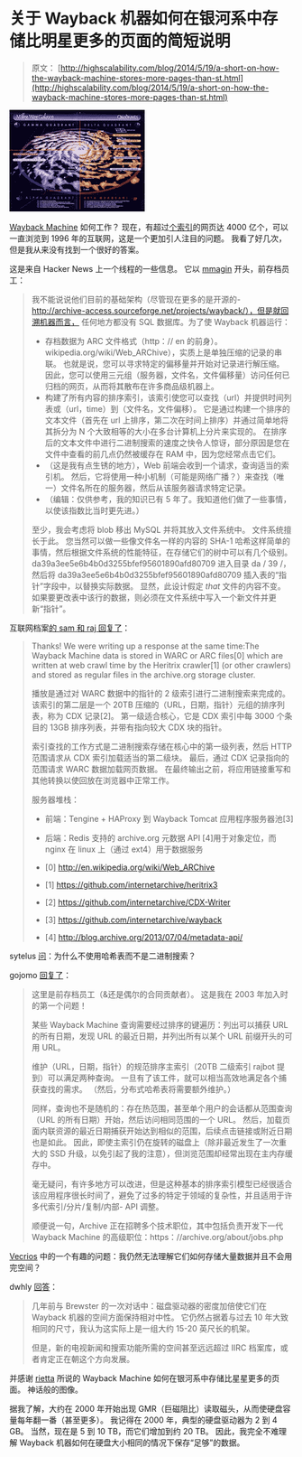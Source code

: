 # 关于 Wayback 机器如何在银河系中存储比明星更多的页面的简短说明

> 原文： [http://highscalability.com/blog/2014/5/19/a-short-on-how-the-wayback-machine-stores-more-pages-than-st.html](http://highscalability.com/blog/2014/5/19/a-short-on-how-the-wayback-machine-stores-more-pages-than-st.html)

[![](img/6e2c7ef262b0ce58d944b649ddaa220d.png)](https://farm6.staticflickr.com/5524/14195687156_f1ff1631aa_o.jpg)

[Wayback Machine](https://archive.org/web/web.php) 如何工作？ 现在，有超过[个索引](http://blog.archive.org/2014/05/09/wayback-machine-hits-400000000000/)的网页达 4000 亿个，可以一直浏览到 1996 年的互联网，这是一个更加引人注目的问题。 我看了好几次，但是我从来没有找到一个很好的答案。

这是来自 Hacker News 上一个线程的一些信息。 它以 [mmagin](https://news.ycombinator.com/item?id=7723291) 开头，前存档员工：

> 我不能说说他们目前的基础架构（尽管现在更多的是开源的-http://archive-access.sourceforge.net/projects/wayback/），但是就回溯机器而言， 任何地方都没有 SQL 数据库。为了使 Wayback 机器运行：
> 
> *   存档数据为 ARC 文件格式（http：// en 的前身）。 wikipedia.org/wiki/Web_ARChive），实质上是单独压缩的记录的串联。 也就是说，您可以寻求特定的偏移量并开始对记录进行解压缩。 因此，您可以使用三元组（服务器，文件名，文件偏移量）访问任何已归档的网页，从而将其散布在许多商品级机器上。
> *   构建了所有内容的排序索引，该索引使您可以查找（url）并提供时间列表或（url，time）到（文件名，文件偏移）。 它是通过构建一个排序的文本文件（首先在 url 上排序，第二次在时间上排序）并通过简单地将其拆分为 N 个大致相等的大小在多台计算机上分片来实现的。 在排序后的文本文件中进行二进制搜索的速度之快令人惊讶，部分原因是您在文件中查看的前几点仍然被缓存在 RAM 中，因为您经常点击它们。
> *   （这是我有点生锈的地方），Web 前端会收到一个请求，查询适当的索引机。 然后，它将使用一种小机制（可能是网络广播？）来查找（唯一）文件名所在的服务器，然后从该服务器请求特定记录。
> *   （编辑：仅供参考，我的知识已有 5 年了。我知道他们做了一些事情，以使该指数比当时更先进。）
> 
> 至少，我会考虑将 blob 移出 MySQL 并将其放入文件系统中。 文件系统擅长于此。 您当然可以做一些像文件名一样的内容的 SHA-1 哈希这样简单的事情，然后根据文件系统的性能特征，在存储它们的树中可以有几个级别。 da39a3ee5e6b4b0d3255bfef95601890afd80709 进入目录 da / 39 /，然后将 da39a3ee5e6b4b0d3255bfef95601890afd80709 插入表的“指针”字段中，以替换实际数据。 显然，此设计假定 _that_ 文件的内容不变。 如果要更改表中该行的数据，则必须在文件系统中写入一个新文件并更新“指针”。

互联网档案[的 sam 和 raj 回复了](https://news.ycombinator.com/item?id=7723726)：

> Thanks! We were writing up a response at the same time:The Wayback Machine data is stored in WARC or ARC files[0] which are written at web crawl time by the Heritrix crawler[1] (or other crawlers) and stored as regular files in the archive.org storage cluster.
> 
> 播放是通过对 WARC 数据中的指针的 2 级索引进行二进制搜索来完成的。 该索引的第二层是一个 20TB 压缩的（URL，日期，指针）元组的排序列表，称为 CDX 记录[2]。 第一级适合核心，它是 CDX 索引中每 3000 个条目的 13GB 排序列表，并带有指向较大 CDX 块的指针。
> 
> 索引查找的工作方式是二进制搜索存储在核心中的第一级列表，然后 HTTP 范围请求从 CDX 索引加载适当的第二级块。 最后，通过 CDX 记录指向的范围请求 WARC 数据加载网页数据。 在最终输出之前，将应用链接重写和其他转换以使回放在浏览器中正常工作。
> 
> 服务器堆栈：
> 
> *   前端：Tengine + HAProxy 到 Wayback Tomcat 应用程序服务器池[3]
> *   后端：Redis 支持的 archive.org 元数据 API [4]用于对象定位，而 nginx 在 linux 上（通过 ext4）用于数据服务
> 
> *   [0] http://en.wikipedia.org/wiki/Web_ARChive
> *   [1] https://github.com/internetarchive/heritrix3
> *   [2] https://github.com/internetarchive/CDX-Writer
> *   [3] https://github.com/internetarchive/wayback
> *   [4] http://blog.archive.org/2013/07/04/metadata-api/

sytelus [问](https://news.ycombinator.com/item?id=7724051)：为什么不使用哈希表而不是二进制搜索？

gojomo [回复了](https://news.ycombinator.com/item?id=7724347)：

> 这里是前存档员工（&还是偶尔的合同贡献者）。 这是我在 2003 年加入时的第一个问题！
> 
> 某些 Wayback Machine 查询需要经过排序的键遍历：列出可以捕获 URL 的所有日期，发现 URL 的最近日期，并列出所有以某个 URL 前缀开头的可用 URL。
> 
> 维护（URL，日期，指针）的规范排序主索引（20TB 二级索引 rajbot 提到）可以满足两种查询。 一旦有了该工件，就可以相当高效地满足各个捕获查找的需求。 （然后，分布式哈希表将需要额外维护。）
> 
> 同样，查询也不是随机的：存在热范围，甚至单个用户的会话都从范围查询（URL 的所有日期）开始，然后访问相同范围的一个 URL。 然后，加载页面内联资源的最近日期捕获开始达到相似的范围，后续点击链接或附近日期也是如此。 因此，即使主索引仍在旋转的磁盘上（除非最近发生了一次重大的 SSD 升级，以免引起了我的注意），但浏览范围却经常出现在主内存缓存中。
> 
> 毫无疑问，有许多地方可以改进，但是这种基本的排序索引模型已经很适合该应用程序很长时间了，避免了过多的特定于领域的复杂性，并且适用于许多代索引/分片/复制/内部- API 调整。
> 
> 顺便说一句，Archive 正在招聘多个技术职位，其中包括负责开发下一代 Wayback Machine 的高级职位：https：//archive.org/about/jobs.php

[Vecrios](https://news.ycombinator.com/item?id=7723794) 中的一个有趣的问题：我仍然无法理解它们如何存储大量数据并且不会用完空间？

dwhly [回答](https://news.ycombinator.com/item?id=7724035)：

> 几年前与 Brewster 的一次对话中：磁盘驱动器的密度加倍使它们在 Wayback 机器的空间方面保持相对中性。 它仍然占据着与过去 10 年大致相同的尺寸，我认为这实际上是一组大约 15-20 英尺长的机架。
> 
> 但是，新的电视新闻和搜索功能所需的空间甚至远远超过 IIRC 档案库，或者肯定正在朝这个方向发展。

并感谢 [rietta](https://news.ycombinator.com/item?id=7724313) 所说的 Wayback Machine 如何在银河系中存储比星星更多的页面。 神话般的图像。

据我了解，大约在 2000 年开始出现 GMR（巨磁阻比）读取磁头，从而使硬盘容量每年翻一番（甚至更多）。 我记得在 2000 年，典型的硬盘驱动器为 2 到 4 GB。 当然，现在是 5 到 10 TB，而它们增加到约 20 TB。 因此，我完全不难理解 Wayback 机器如何在硬盘大小相同的情况下保存“足够”的数据。